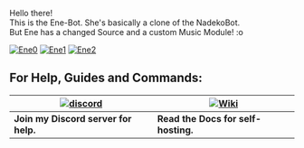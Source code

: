 Hello there!  
This is the Ene-Bot. She's basically a clone of the NadekoBot.   
But Ene has a changed Source and a custom Music Module! :o  

[![Ene0](http://i.imgur.com/mi5GQ9p.png)](http://bit.ly/EnesDiscordCave)
[![Ene1](http://i.imgur.com/Yutcsal.png)](http://bit.ly/InvEne)
[![Ene2](http://i.imgur.com/HmjZ8mg.png)](http://bit.ly/EnesDiscordCave)

## For Help, Guides and Commands:

| [![discord](http://i.imgur.com/Cz1RWW6.png)](http://bit.ly/EnesDiscordCave) | [![Wiki](http://i.imgur.com/e8eaWS3.png)](http://enecmdlist.readthedocs.io/en/latest/) |
| --- | --- |
| **Join my Discord server for help.** | **Read the Docs for self-hosting.** |
